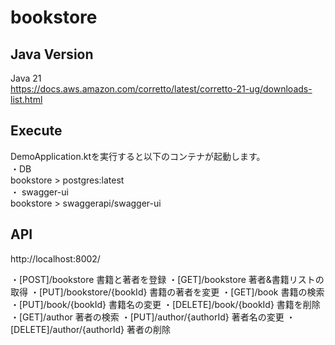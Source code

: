 # bookstore

## Java Version
Java 21  
https://docs.aws.amazon.com/corretto/latest/corretto-21-ug/downloads-list.html  

## Execute
DemoApplication.ktを実行すると以下のコンテナが起動します。  
・DB  
  bookstore > postgres:latest  
・ swagger-ui  
  bookstore > swaggerapi/swagger-ui  

## API
http://localhost:8002/

・[POST]/bookstore 書籍と著者を登録
・[GET]/bookstore 著者&書籍リストの取得
・[PUT]/bookstore/{bookId} 書籍の著者を変更
・[GET]/book 書籍の検索
・[PUT]/book/{bookId} 書籍名の変更
・[DELETE]/book/{bookId} 書籍を削除
・[GET]/author 著者の検索
・[PUT]/author/{authorId} 著者名の変更
・[DELETE]/author/{authorId} 著者の削除

